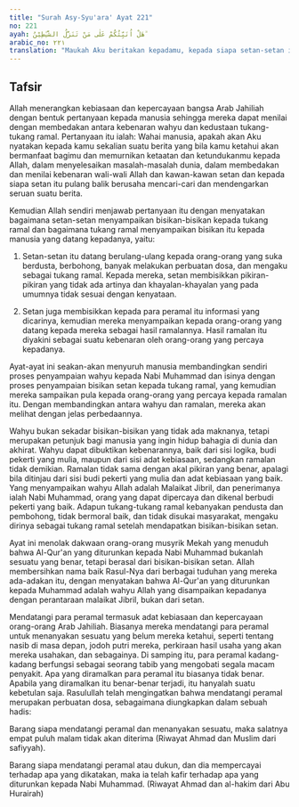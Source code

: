 ```yaml
---
title: "Surah Asy-Syu'ara' Ayat 221"
no: 221
ayah: هَلْ اُنَبِّئُكُمْ عَلٰى مَنْ تَنَزَّلُ الشَّيٰطِيْنُ ۗ  
arabic_no: ٢٢١
translation: "Maukah Aku beritakan kepadamu, kepada siapa setan-setan itu turun?"
---
```


## Tafsir

Allah menerangkan kebiasaan dan kepercayaan bangsa Arab Jahiliah dengan bentuk pertanyaan kepada manusia sehingga mereka dapat menilai dengan membedakan antara kebenaran wahyu dan kedustaan tukang-tukang ramal. Pertanyaan itu ialah: Wahai manusia, apakah akan Aku nyatakan kepada kamu sekalian suatu berita yang bila kamu ketahui akan bermanfaat bagimu dan memurnikan ketaatan dan ketundukanmu kepada Allah, dalam menyelesaikan masalah-masalah dunia, dalam membedakan dan menilai kebenaran wali-wali Allah dan kawan-kawan setan dan kepada siapa setan itu pulang balik berusaha mencari-cari dan mendengarkan seruan suatu berita.

Kemudian Allah sendiri menjawab pertanyaan itu dengan menyatakan bagaimana setan-setan menyampaikan bisikan-bisikan kepada tukang ramal dan bagaimana tukang ramal menyampaikan bisikan itu kepada manusia yang datang kepadanya, yaitu:

1. Setan-setan itu datang berulang-ulang kepada orang-orang yang suka berdusta, berbohong, banyak melakukan perbuatan dosa, dan mengaku sebagai tukang ramal. Kepada mereka, setan membisikkan pikiran-pikiran yang tidak ada artinya dan khayalan-khayalan yang pada umumnya tidak sesuai dengan kenyataan.

2. Setan juga membisikkan kepada para peramal itu informasi yang dicarinya, kemudian mereka menyampaikan kepada orang-orang yang datang kepada mereka sebagai hasil ramalannya. Hasil ramalan itu diyakini sebagai suatu kebenaran oleh orang-orang yang percaya kepadanya.

Ayat-ayat ini seakan-akan menyuruh manusia membandingkan sendiri proses penyampaian wahyu kepada Nabi Muhammad dan isinya dengan proses penyampaian bisikan setan kepada tukang ramal, yang kemudian mereka sampaikan pula kepada orang-orang yang percaya kepada ramalan itu. Dengan membandingkan antara wahyu dan ramalan, mereka akan melihat dengan jelas perbedaannya.

Wahyu bukan sekadar bisikan-bisikan yang tidak ada maknanya, tetapi merupakan petunjuk bagi manusia yang ingin hidup bahagia di dunia dan akhirat. Wahyu dapat dibuktikan kebenarannya, baik dari sisi logika, budi pekerti yang mulia, maupun dari sisi adat kebiasaan, sedangkan ramalan tidak demikian. Ramalan tidak sama dengan akal pikiran yang benar, apalagi bila ditinjau dari sisi budi pekerti yang mulia dan adat kebiasaan yang baik. Yang menyampaikan wahyu Allah adalah Malaikat Jibril, dan penerimanya ialah Nabi Muhammad, orang yang dapat dipercaya dan dikenal berbudi pekerti yang baik. Adapun tukang-tukang ramal kebanyakan pendusta dan pembohong, tidak bermoral baik, dan tidak disukai masyarakat, mengaku dirinya sebagai tukang ramal setelah mendapatkan bisikan-bisikan setan.

Ayat ini menolak dakwaan orang-orang musyrik Mekah yang menuduh bahwa Al-Qur'an yang diturunkan kepada Nabi Muhammad bukanlah sesuatu yang benar, tetapi berasal dari bisikan-bisikan setan. Allah membersihkan nama baik Rasul-Nya dari berbagai tuduhan yang mereka ada-adakan itu, dengan menyatakan bahwa Al-Qur'an yang diturunkan kepada Muhammad adalah wahyu Allah yang disampaikan kepadanya dengan perantaraan malaikat Jibril, bukan dari setan.

Mendatangi para peramal termasuk adat kebiasaan dan kepercayaan orang-orang Arab Jahiliah. Biasanya mereka mendatangi para peramal untuk menanyakan sesuatu yang belum mereka ketahui, seperti tentang nasib di masa depan, jodoh putri mereka, perkiraan hasil usaha yang akan mereka usahakan, dan sebagainya. Di samping itu, para peramal kadang-kadang berfungsi sebagai seorang tabib yang mengobati segala macam penyakit. Apa yang diramalkan para peramal itu biasanya tidak benar. Apabila yang diramalkan itu benar-benar terjadi, itu hanyalah suatu kebetulan saja. Rasulullah telah mengingatkan bahwa mendatangi peramal merupakan perbuatan dosa, sebagaimana diungkapkan dalam sebuah hadis:

Barang siapa mendatangi peramal dan menanyakan sesuatu, maka salatnya empat puluh malam tidak akan diterima (Riwayat Ahmad dan Muslim dari safiyyah).

Barang siapa mendatangi peramal atau dukun, dan dia mempercayai terhadap apa yang dikatakan, maka ia telah kafir terhadap apa yang diturunkan kepada Nabi Muhammad. (Riwayat Ahmad dan al-hakim dari Abu Hurairah)